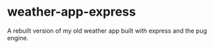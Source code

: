 # weather-app-express
A rebuilt version of my old weather app built with express and the pug engine.
